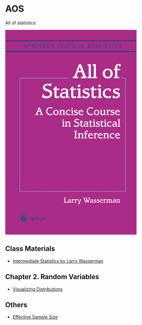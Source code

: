 # AOS
All of statistics

![alt text](./aos_cover.jpg)


## Class Materials

- [Intermediate Statistics by Larry Wasserman](http://www.stat.cmu.edu/~larry/=stat705/)

## Chapter 2. Random Variables

- [Visualizing Distributions](https://github.com/GunhoChoi/AOS/blob/master/distributions/Distributions.ipynb)

## Others

- [Effective Sample Size](http://www.nowozin.net/sebastian/blog/effective-sample-size-in-importance-sampling.html)
